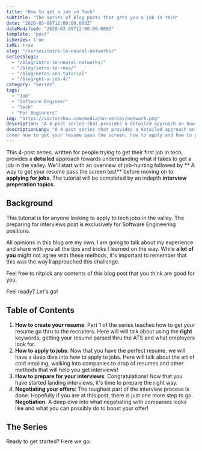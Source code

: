 ```yaml
---
title: "How to get a job in Tech"
subtitle: "The series of blog posts that gets you a job in tech"
date: "2020-03-06T12:00:00.000Z"
dateModified: "2020-02-09T12:00:00.000Z"
template: "post"
isSeries: true
isML: true
slug: "/series/intro-to-neural-networks/"
seriesSlugs:
  - "/blog/intro-to-neural-networks/"
  - "/blog/intro-to-rnns/"
  - "/blog/keras-cnn-tutorial"
  - "/blog/get-a-job-4/"
category: "Series"
tags:
  - "Job"
  - "Software Engineer"
  - "Tech"
  - "For Beginners"
img: "https://victorzhou.com/media/nn-series/network.png"
description: "A 4-post series that provides a detailed approach on how to get a tech-job in the valley."
descriptionLong: "A 4-post series that provides a detailed approach on how to get a tech-job in the valley. We will
cover how to get your resume pass the screen, how to apply and how to prepare and how to negotiate your offers."
---
```




This 4-post series, written for people trying to get their first job in tech, provides a **detailed** approach towards understanding what it takes to get a job in the valley. We'll start with an overview of job-hunting followed by ** A way to get your resume pass the screen test** before moving on to **applying for jobs**. The tutorial will be completed by an indepth **interview preperation topics**.

## Background
This tutorial is for anyone looking to apply to tech jobs in the valley. The preparing for interviews post is exclusively for Software Engineering positions.

All opinions in this blog are my own. I am going to talk about my experience and share with you all the tips and tricks I learned on the way. While **a lot of you** might not agree with these methods, it's important to remember that this was the way **I** approached this challenge. 

Feel free to nitpick any contents of this blog post that you think are good for you.

Feel ready? Let's go!


## Table of Contents

1. **How to create your resume**: Part 1 of the series teaches how to get your resume go thru to the recruiters. Here will will talk about using the **right** keywords, getting your resume parsed thru the ATS and what employers look for.
2. **How to apply to jobs**: Now that you have the perfect resume, we will have a deep dive into how to apply to jobs. Here will talk about the art of cold emailing, walking into companies to drop of resumes and other methods that will help you get interviews!
3. **How to prepare for your interviews**: Congratulations! Now that you have started landing interviews, it's time to prepare the right way.
4. **Negotiating your offers**: The toughest part of the interview process is done. Hopefully if you are at this post, there is just one more step to go. **Negotiation**. A deep dive into what negotiating with companies looks like and what you can possibly do to boost your offer!

## The Series

Ready to get started? Here we go:
